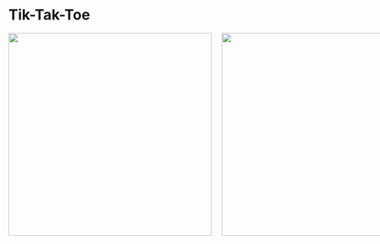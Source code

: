 # Tik-Tak-Toe

<div style="display:flex;">
<img src="https://user-images.githubusercontent.com/61835955/177692822-360fd16e-93fb-47dd-9163-85bc2b67995c.png" width="400" style="margin-right:10px;"/>
     
<img src="https://user-images.githubusercontent.com/61835955/177693028-f5f1e296-4186-4f38-ae2f-2c91b3808860.png" width="400" style="margin-left:10px;"/>
</div>


